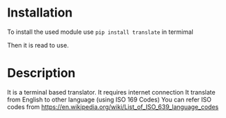 # **Installation**

To install the used module use ```pip install translate``` in termimal

Then it is read to use.


# **Description**

It is a terminal based translator.
It requires internet connection
It translate from English to other language (using ISO 169 Codes) 
You can refer ISO codes from https://en.wikipedia.org/wiki/List_of_ISO_639_language_codes
